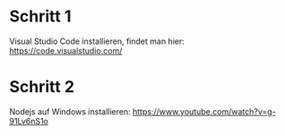 # Schritt 1

Visual Studio Code installieren, findet man hier: https://code.visualstudio.com/

# Schritt 2

Nodejs auf Windows installieren: https://www.youtube.com/watch?v=g-91Lv6nS1o